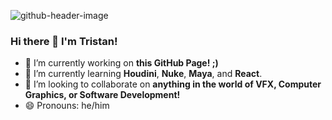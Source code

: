![github-header-image](https://github.com/TristanEnglish/TristanEnglish/assets/71680462/45a928f2-f219-4a3c-aa34-40b44e010b80)
### Hi there 👋 I'm Tristan!
- 🔭 I’m currently working on **this GitHub Page! ;)**
- 🌱 I’m currently learning **Houdini**, **Nuke**, **Maya**, and **React**.
- 👯 I’m looking to collaborate on **anything in the world of VFX, Computer Graphics, or Software Development!**
- 😄 Pronouns: he/him
